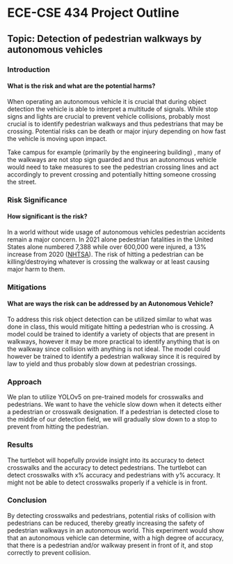 # ECE-CSE 434 Project Outline

## Topic: Detection of pedestrian walkways by autonomous vehicles

### Introduction

#### What is the risk and what are the potential harms?

When operating an autonomous vehicle it is crucial that during object detection the vehicle is able to interpret a multitude of signals. While stop signs and lights are crucial to prevent vehicle collisions, probably most crucial is to identify pedestrian walkways and thus pedestrians that may be crossing. Potential risks can be death or major injury depending on how fast the vehicle is moving upon impact.

Take campus for example (primarily by the engineering building) , many of the walkways are not stop sign guarded and thus an autonomous vehicle would need to take measures to see the pedestrian crossing lines and act accordingly to prevent crossing and potentially hitting someone crossing the street.

### Risk Significance

#### How significant is the risk?

In a world without wide usage of autonomous vehicles pedestrian accidents remain a major concern. In 2021 alone pedestrian fatalities in the United States alone numbered 7,388 while over 600,000 were injured, a 13% increase from 2020 ([NHTSA](https://www.nhtsa.gov/road-safety/pedestrian-safety#:~:text=In%202021%2C%207%2C388%20pedestrians%20were,tips%20to%20keep%20pedestrians%20safe.)). The risk of hitting a pedestrian can be killing/destroying whatever is crossing the walkway or at least causing major harm to them.

### Mitigations

#### What are ways the risk can be addressed by an Autonomous Vehicle?

To address this risk object detection can be utilized similar to what was done in class, this would mitigate hitting a pedestrian who is crossing. A model could be trained to identify a variety of objects that are present in walkways, however it may be more practical to identify anything that is on the walkway since collision with anything is not ideal. The model could however be trained to identify a pedestrian walkway since it is required by law to yield and thus probably slow down at pedestrian crossings.

### Approach

We plan to utilize YOLOv5 on pre-trained models for crosswalks and pedestrians. We want to have the vehicle slow down when it detects either a pedestrian or crosswalk designation. If a pedestrian is detected close to the middle of our detection field, we will gradually slow down to a stop to prevent from hitting the pedestrian.


### Results

The turtlebot will hopefully provide insight into its accuracy to detect crosswalks and the accuracy to detect pedestrians. The turtlebot can detect crosswalks with x% accuracy and pedestrians with y% accuracy. It might not be able to detect crosswalks properly if a vehicle is in front.

### Conclusion

By detecting crosswalks and pedestrians, potential risks of collision with pedestrians can be reduced, thereby greatly increasing the safety of pedestrian walkways in an autonomous world. This experiment would show that an autonomous vehicle can determine, with a high degree of accuracy, that there is a pedestrian and/or walkway present in front of it, and stop correctly to prevent collision.

